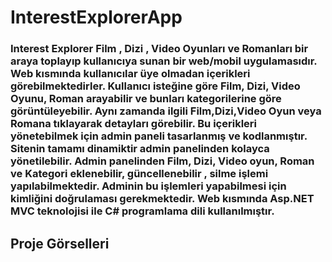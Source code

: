 # InterestExplorerApp
### Interest Explorer Film , Dizi , Video Oyunları ve Romanları bir araya toplayıp kullanıcıya sunan bir web/mobil uygulamasıdır. Web kısmında kullanıcılar üye olmadan içerikleri görebilmektedirler. Kullanıcı isteğine göre Film, Dizi, Video Oyunu, Roman arayabilir ve bunları kategorilerine göre görüntüleyebilir. Aynı zamanda ilgili Film,Dizi,Video Oyun veya Romana tıklayarak detayları görebilir. Bu içerikleri yönetebilmek için admin paneli tasarlanmış ve kodlanmıştır. Sitenin tamamı dinamiktir admin panelinden kolayca yönetilebilir. Admin panelinden Film, Dizi, Video oyun, Roman ve Kategori eklenebilir, güncellenebilir , silme işlemi yapılabilmektedir. Adminin bu işlemleri yapabilmesi için kimliğini doğrulaması gerekmektedir. Web kısmında Asp.NET MVC teknolojisi ile C# programlama dili kullanılmıştır.

## Proje Görselleri

